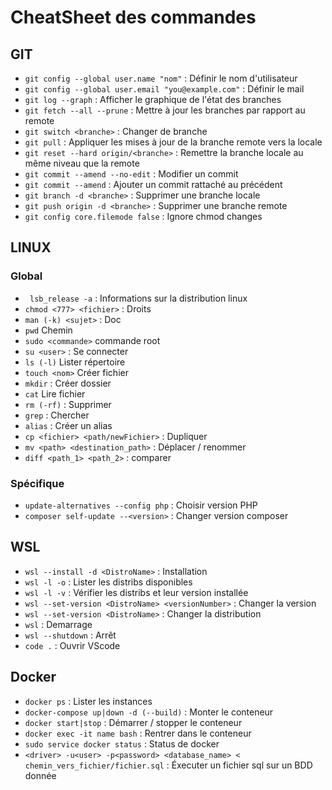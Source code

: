 # CheatSheet des commandes
## GIT

- ```git config --global user.name "nom"``` : Définir le nom d'utilisateur
- ```git config --global user.email "you@example.com"``` : Définir le mail
- ```git log --graph``` : Afficher le graphique de l'état des branches
- ```git fetch --all --prune``` : Mettre à jour les branches par rapport au remote
- ```git switch <branche>``` : Changer de branche
- ```git pull``` : Appliquer les mises à jour de la branche remote vers la locale
- ```git reset --hard origin/<branche>``` : Remettre la branche locale au même niveau que la remote
- ```git commit --amend --no-edit``` : Modifier un commit
- ```git commit --amend``` : Ajouter un commit rattaché au précédent
- ```git branch -d <branche>``` : Supprimer une branche locale
- ```git push origin -d <branche>``` : Supprimer une branche remote
- ```git config core.filemode false``` : Ignore chmod changes

## LINUX
### Global
- ``` lsb_release -a``` : Informations sur la distribution linux
- ```chmod <777> <fichier>``` : Droits
- ```man (-k) <sujet>``` : Doc
- ```pwd```	Chemin
- ```sudo <commande>```	commande root
- ```su <user>``` : Se connecter
- ```ls (-l)```	Lister répertoire
- ```touch <nom>```	Créer fichier
- ```mkdir``` : Créer dossier
- ```cat```	Lire fichier
- ```rm (-rf)``` : Supprimer
- ```grep``` : Chercher
- ```alias``` : Créer un alias
- ```cp <fichier> <path/newFichier>``` : Dupliquer
- ```mv <path> <destination_path>``` : Déplacer / renommer
- ```diff <path_1> <path_2>``` : comparer

### Spécifique
- ```update-alternatives --config php``` : Choisir version PHP
- ```composer self-update --<version>``` : Changer version composer

## WSL 

- ```wsl --install -d <DistroName>``` : Installation
- ```wsl -l -o``` : Lister les distribs disponibles
- ```wsl -l -v``` : Vérifier les distribs et leur version installée
- ```wsl --set-version <DistroName> <versionNumber>``` : Changer la version
- ```wsl --set-version <DistroName>``` : Changer la distribution
- ```wsl``` : Demarrage
- ```wsl --shutdown``` : Arrêt
- ```code .``` : Ouvrir VScode

## Docker
- ```docker ps``` : Lister les instances
- ```docker-compose up|down -d (--build)``` : Monter le conteneur
- ```docker start|stop``` : Démarrer / stopper le conteneur
- ```docker exec -it name bash``` : Rentrer dans le conteneur
- ```sudo service docker status``` : Status de docker 
- ```<driver> -u<user> -p<password> <database_name> < chemin_vers_fichier/fichier.sql``` :  Éxecuter un fichier sql sur un BDD donnée

